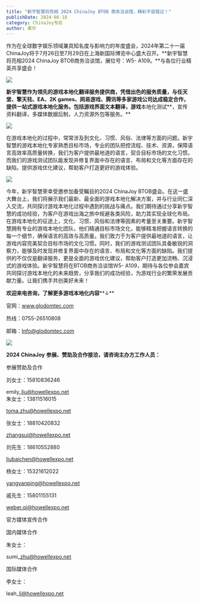 ```yaml
---
title: "新宇智慧将亮相 2024 ChinaJoy BTOB 商务洽谈馆，精彩不容错过！"
publishDate: 2024-06-18
category: ChinaJoy专区
author: 莱尔
---
```


作为在全球数字娱乐领域兼具知名度与影响力的年度盛会，2024年第二十一届ChinaJoy将于7月26日至7月29日在上海新国际博览中心盛大召开。**新宇智慧将亮相2024 ChinaJoy BTOB商务洽谈馆，展位号：W5- A109。**与各位行业精英共享盛会！

![](https://ec-net-1251389766.cos.ap-shanghai.myqcloud.com/wp-content/uploads/2024/06/20240618231020263-1024x303.png)

**新宇智慧作为领先的游戏本地化翻译服务提供商，凭借出色的服务质量，与任天堂、擎天柱、EA、**2K games**、网易游戏、腾讯等多家游戏公司达成稳定合作，提供一站式游戏本地化服务。包括游戏界面文本翻译，游戏**本地化测试**，宣传资料翻译，多媒体数据后制，人力资源外包等服务。**

![](https://ec-net-1251389766.cos.ap-shanghai.myqcloud.com/wp-content/uploads/2024/06/20240618231023499.png)

在游戏本地化的过程中，常常涉及到文化、习惯、风俗、法律等方面的问题。新宇智慧的游戏本地化专家熟悉目标市场，专业的团队把控流程、技术、资源，保障语言高效率高质量转换，我们为客户提供最地道的语言，契合目标市场的文化习惯。而我们的游戏测试团队能发现并修复界面中存在的语言、布局和文化等方面存在的缺陷，提供游戏优化建议，帮助客户打造更好的游戏体验。

![](https://ec-net-1251389766.cos.ap-shanghai.myqcloud.com/wp-content/uploads/2024/06/20240618231027471.png)

今年，新宇智慧荣幸受邀参加备受瞩目的2024 ChinaJoy BTOB盛会。在这一盛大舞台上，我们将展示我们最新、最全面的游戏本地化解决方案，并与行业同仁深入交流，共同探讨游戏本地化过程中遇到的挑战与痛点。我们期待通过分享新宇智慧的成功经验，为客户在游戏出海之旅中规避各类风险，助力其实现全球化布局。在游戏本地化的征途上，文化、习惯、风俗和法律等因素的考量至关重要。新宇智慧拥有专业的游戏本地化团队，他们精通目标市场文化，能够精准把握语言转换的每一个细节，确保语言的高效与高质量。我们致力于为客户提供最地道的语言，让游戏内容完美契合目标市场的文化习惯。同时，我们的游戏测试团队具备敏锐的洞察力，能够及时发现并修复界面中存在的语言、布局和文化等方面的缺陷。我们提供的不仅仅是翻译服务，更是全面的游戏优化建议，帮助客户打造更加流畅、沉浸式的游戏体验。新宇智慧将在BTOB商务洽谈馆W5- A109，期待与各位参会嘉宾共同探讨游戏本地化的未来趋势，分享我们的成功经验，为游戏行业的繁荣发展贡献力量。让我们携手共创美好未来！

**欢迎来电咨询，了解更多游戏本地化内容****↓**

官网：www.glodomtec.com

热线：0755-26510808

邮箱：[Info@glodomtec.com](mailto:Info@glodomtec.com)

![](https://ec-net-1251389766.cos.ap-shanghai.myqcloud.com/wp-content/uploads/2024/06/20240618231009368.png)

**2024 ChinaJoy** **参展、赞助及合作接洽，请咨询主办方工作人员：**

  
参展赞助及合作

刘女士：15810836246

emily\_liu@howellexpo.net  
朱女士：13811516015

toma.zhu@howellexpo.net

张女士：18810420832

zhangsui@howellexpo.net

刘先生：18610552880

liubaichen@howellexpo.net

杨女士：15321612022

yangyanping@howellexpo.net

戚先生：15801155131

[weber.qi@howellexpo.net](mailto:weber.qi@howellexpo.net)

  
官方媒体宣传合作

国内媒体合作

朱女士：

sumi\_zhu@howellexpo.net

国际媒体合作

李女士：

leah\_li@howellexpo.net
